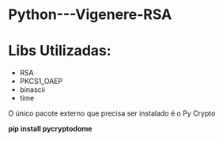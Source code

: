 # Python---Vigenere-RSA
# Libs Utilizadas:
<ul>
<li>RSA</li>
<li>PKCS1_OAEP</li>
<li>binascii</li>
<li>time</li>
</ul>
O único pacote externo que precisa ser instalado é o Py Crypto

<strong>pip install pycryptodome

